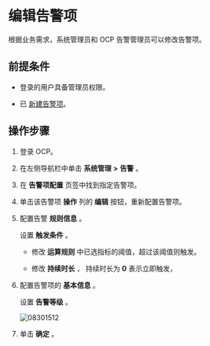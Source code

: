编辑告警项 
==========================

根据业务需求，系统管理员和 OCP 告警管理员可以修改告警项。

前提条件 
-------------------------

* 登录的用户具备管理员权限。

  

* 已 [新建告警项](../900.use-alert-management/200.create-an-alarm-item.md)。

  




操作步骤 
-------------------------

1. 登录 OCP。

   

2. 在左侧导航栏中单击 **系统管理** **\>** **告警** 。

   

3. 在 **告警项配置** 页签中找到指定告警项。

   

4. 单击该告警项 **操作** 列的 **编辑** 按钮，重新配置告警项。

   

5. 配置告警 **规则信息** 。

   设置 **触发条件** 。
   * 修改 **运算规则** 中已选指标的阈值，超过该阈值则触发。

     
   
   * 修改 **持续时长** ， 持续时长为 **0** 表示立即触发，

     
   

   

6. 配置告警项的 **基本信息** 。

   设置 **告警等级** 。

   ![08301512](https://help-static-aliyun-doc.aliyuncs.com/assets/img/zh-CN/1270562361/p313224.png)
   

7. 单击 **确定** 。

   




